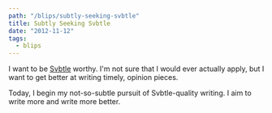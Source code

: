 ```yaml
---
path: "/blips/subtly-seeking-svbtle"
title: Subtly Seeking Svbtle
date: "2012-11-12"
tags:
  - blips
---
```


I want to be [Svbtle](http://svbtle.com) worthy. I'm not sure that I would ever actually apply, but I want to get better at writing timely, opinion pieces.

Today, I begin my not-so-subtle pursuit of Svbtle-quality writing. I aim to write more and write more better.
